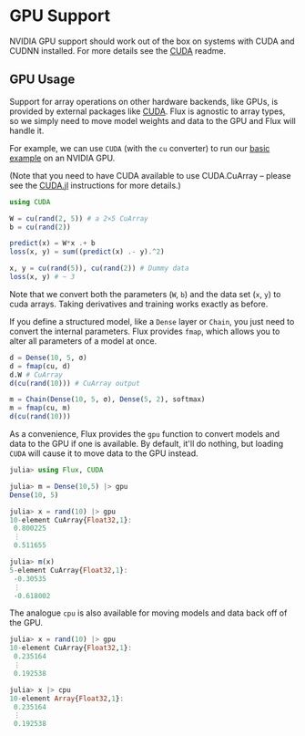 # GPU Support

NVIDIA GPU support should work out of the box on systems with CUDA and CUDNN installed. For more details see the [CUDA](https://github.com/JuliaGPU/CUDA.jl) readme.

## GPU Usage

Support for array operations on other hardware backends, like GPUs, is provided by external packages like [CUDA](https://github.com/JuliaGPU/CUDA.jl). Flux is agnostic to array types, so we simply need to move model weights and data to the GPU and Flux will handle it.

For example, we can use `CUDA` (with the `cu` converter) to run our [basic example](models/basics.md) on an NVIDIA GPU.

(Note that you need to have CUDA available to use CUDA.CuArray – please see the [CUDA.jl](https://github.com/JuliaGPU/CUDA.jl) instructions for more details.)

```julia
using CUDA

W = cu(rand(2, 5)) # a 2×5 CuArray
b = cu(rand(2))

predict(x) = W*x .+ b
loss(x, y) = sum((predict(x) .- y).^2)

x, y = cu(rand(5)), cu(rand(2)) # Dummy data
loss(x, y) # ~ 3
```

Note that we convert both the parameters (`W`, `b`) and the data set (`x`, `y`) to cuda arrays. Taking derivatives and training works exactly as before.

If you define a structured model, like a `Dense` layer or `Chain`, you just need to convert the internal parameters. Flux provides `fmap`, which allows you to alter all parameters of a model at once.

```julia
d = Dense(10, 5, σ)
d = fmap(cu, d)
d.W # CuArray
d(cu(rand(10))) # CuArray output

m = Chain(Dense(10, 5, σ), Dense(5, 2), softmax)
m = fmap(cu, m)
d(cu(rand(10)))
```

As a convenience, Flux provides the `gpu` function to convert models and data to the GPU if one is available. By default, it'll do nothing, but loading `CUDA` will cause it to move data to the GPU instead.

```julia
julia> using Flux, CUDA

julia> m = Dense(10,5) |> gpu
Dense(10, 5)

julia> x = rand(10) |> gpu
10-element CuArray{Float32,1}:
 0.800225
 ⋮
 0.511655

julia> m(x)
5-element CuArray{Float32,1}:
 -0.30535
 ⋮
 -0.618002
```

The analogue `cpu` is also available for moving models and data back off of the GPU.

```julia
julia> x = rand(10) |> gpu
10-element CuArray{Float32,1}:
 0.235164
 ⋮
 0.192538

julia> x |> cpu
10-element Array{Float32,1}:
 0.235164
 ⋮
 0.192538
```
